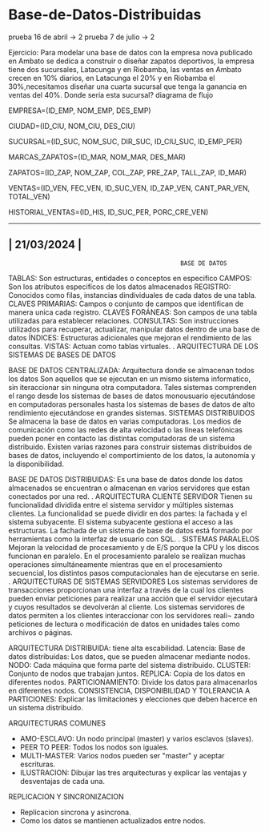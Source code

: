 # Base-de-Datos-Distribuidas

prueba 16 de abril -> 2
prueba 7 de julio -> 2

Ejercicio: Para modelar una base de datos con la empresa nova publicado en Ambato se dedica a construir o diseñar zapatos deportivos, la empresa tiene dos sucursales, Latacunga y en Riobamba, las ventas en Ambato crecen en 10% diarios, en Latacunga el 20% y en Riobamba el 30%,necesitamos diseñar una cuarta sucursal que tenga la ganancia en ventas del 40%. Donde seria esta sucursal?
diagrama de flujo

EMPRESA=(ID_EMP, NOM_EMP, DES_EMP)

CIUDAD=(ID_CIU, NOM_CIU, DES_CIU)

SUCURSAL=(ID_SUC, NOM_SUC, DIR_SUC, ID_CIU_SUC, ID_EMP_PER)

MARCAS_ZAPATOS=(ID_MAR, NOM_MAR, DES_MAR)

ZAPATOS=(ID_ZAP, NOM_ZAP, COL_ZAP, PRE_ZAP, TALL_ZAP, ID_MAR)

VENTAS=(ID_VEN, FEC_VEN, ID_SUC_VEN, ID_ZAP_VEN, CANT_PAR_VEN, TOTAL_VEN)

HISTORIAL_VENTAS=(ID_HIS, ID_SUC_PER, PORC_CRE_VEN)

 ------------------------------------------------------------------------------------------
| 21/03/2024 |
 ------------
													BASE DE DATOS
TABLAS: Son estructuras, entidades o conceptos en especifico
CAMPOS: Son los atributos especificos de los datos almacenados
REGISTRO: Conocidos como filas, instancias dindividuales de cada datos de una tabla. 
CLAVES PRIMARIAS: Campos o conjunto de campos que identifican de manera unica cada registro.
CLAVES FORÁNEAS: Son campos de una tabla utilizadas para establecer relaciones.
CONSULTAS: Son instrucciones utilizados para recuperar, actualizar, manipular datos dentro de una base de datos
ÍNDICES: Estructuras adicionales que mejoran el rendimiento de las consultas.
VISTAS: Actuan como tablas virtuales.
.
                                  ARQUITECTURA DE LOS SISTEMAS DE BASES DE DATOS
		 
BASE DE DATOS CENTRALIZADA: Arquitectura donde se almacenan todos los datos
Son aquellos que se ejecutan en un mismo sistema informatico, sin iteraccionar sin ninguna otra computadora. Tales sistemas comprenden 
el rango desde los sistemas de bases de datos monousuario ejecutándose en computadoras personales hasta los sistemas de bases de datos 
de alto rendimiento ejecutándose en grandes sistemas.
                                      SISTEMAS DISTRIBUIDOS
Se almacena la base de datos en varias computadoras. Los medios de comunicación como las redes de alta velocidad o las líneas telefónicas
pueden poner en contacto las distintas computadoras de un sistema distribuido. Existen varias razones para construir sistemas distribuidos de
bases de datos, incluyendo el comportimiento de los datos, la autonomía y la disponibilidad.

BASE DE DATOS DISTRIBUIDAS: Es una base de datos donde los datos almacenados se encuentran o almacenan en varios servidores que estan conectados por una red.
.
                                   ARQUITECTURA CLIENTE SERVIDOR
Tienen su funcionalidad dividida entre el sistema servidor y múltiples sistemas clientes. La funcionalidad se puede
dividir en dos partes: la fachada y el sistema subyacente. El sistema subyacente gestiona el acceso a las
estructuras. La fachada de un sistema de base de datos está formado por herramientas como la interfaz de usuario con SQL.
.
                                       SISTEMAS PARALELOS
Mejoran la velocidad de procesamiento y de E/S porque la CPU y los discos funcionan en paralelo. En el
procesamiento paralelo se realizan muchas operaciones simultáneamente mientras que en el procesamiento
secuencial, los distintos pasos computacionales han de ejecutarse en serie.
.
                               ARQUITECTURAS DE SISTEMAS SERVIDORES
Los sistemas servidores de transacciones proporcionan una interfaz a través de la cual los clientes pueden enviar peticiones 
para realizar una acción que el servidor ejecutará y cuyos resultados se devolverán al cliente. Los sistemas servidores de 
datos permiten a los clientes interaccionar con los servidores reali¬ zando peticiones de lectura o modificación de datos en
unidades tales como archivos o páginas.

ARQUITECTURA DISTRIBUIDA: tiene alta escabilidad.
Latencia: 
Base de datos distribuidas: Los datos, que se pueden almacenar mediante nodos.
NODO: Cada máquina que forma parte del sistema distribuido.
CLUSTER: Conjunto de nodos que trabajan juntos.
REPLICA: Copia de los datos en diferentes nodos.
PARTICIONAMIENTO: Divide los datos para almacenarlos en diferentes nodos.
CONSISTENCIA, DISPONIBILIDAD Y TOLERANCIA A PARTICIONES: Explicar las limitaciones y elecciones que deben hacerce en un sistema distribuido.

ARQUITECTURAS COMUNES
- AMO-ESCLAVO: Un nodo principal (master) y varios esclavos (slaves).
- PEER TO PEER: Todos los nodos son iguales.
- MULTI-MASTER: Varios nodos pueden ser "master" y aceptar escrituras.
- ILUSTRACION: Dibujar las tres arquitecturas y explicar las ventajas y desventajas de cada una.

REPLICACION Y SINCRONIZACION 
- Replicacion sincrona y asincrona.
- Como los datos se mantienen actualizados entre nodos.















